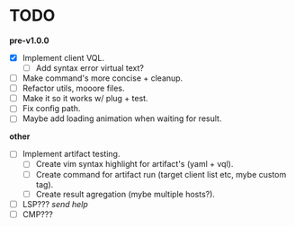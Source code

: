 # TODO

**pre-v1.0.0**

- [x] Implement client VQL.
    - [ ] Add syntax error virtual text?
- [ ] Make command's more concise + cleanup.
- [ ] Refactor utils, mooore files.
- [ ] Make it so it works w/ plug + test.
- [ ] Fix config path.
- [ ] Maybe add loading animation when waiting for result.

**other**

- [ ] Implement artifact testing.
    - [ ] Create vim syntax highlight for artifact's (yaml + vql). 
    - [ ] Create command for artifact run (target client list etc, mybe custom tag).
    - [ ] Create result agregation (mybe multiple hosts?).
- [ ] LSP??? *send help*
- [ ] CMP???
